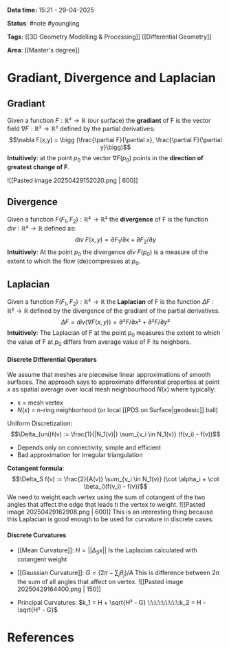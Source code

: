 **Data time:** 15:21 - 29-04-2025

**Status**: #note #youngling 

**Tags:** [[3D Geometry Modelling & Processing]] [[Differential Geometry]]

**Area**: [[Master's degree]]
# Gradiant, Divergence and Laplacian

## Gradiant

Given a function $F: \mathbb{R}² \to \mathbb{R}$ (our surface) the **gradiant** of F is the vector field $\nabla F : \mathbb{R}² \to \mathbb{R}²$ defined by the partial derivatives:
$$\nabla F(x,y) = \bigg (\frac{\partial F}{\partial x}, \frac{\partial F}{\partial y}\bigg)$$
**Intuitively**: at the point $p_0$ the vector $\nabla F(p_0)$ points in the **direction of greatest change of F**.

![[Pasted image 20250429152020.png | 600]]

## Divergence
Given a function $F(F_1, F_2): \mathbb{R}² \to \mathbb{R}²$ the **divergence** of F is the function $div: \mathbb{R}² \to \mathbb{R}$ defined as:
$$div \: F(x,y) = \partial F_1 / \partial x + \partial F_2 / \partial y$$
**Intuitively**: At the point $p_0$ the divergence $div\: F(p_0)$ is a measure of the extent to which the flow (de)compresses at $p_0$.

## Laplacian
Given a function $F(F_1, F_2): \mathbb{R}² \to \mathbb{R}$ the **Laplacian** of F is the function $\Delta F: \mathbb{R}² \to \mathbb{R}$ defined by the divergence of the gradiant of the partial derivatives.
$$\Delta F = div(\nabla F(x,y)) = \partial² F / \partial x² + \partial² F / \partial y²$$
**Intuitively**: The Laplacian of F at the point $p_0$ measures the extent to which the value of F at $p_0$ differs from average value of F its neighbors.

#### Discrete Differential Operators
We assume that meshes are piecewise linear approximations of smooth surfaces. The approach says to approximate differential properties at point $x$ as spatial average over local mesh neighbourhood $N(x)$ where typically:
- x = mesh vertex
- $N(x)$ = n-ring neighborhood (or local [[PDS on Surface|geodesic]] ball)

Uniform Discretization:
$$\Delta_{uni}f(v) := \frac{1}{|N_1(v)|} \sum_{v_i \in N_1(v)} (f(v_i) - f(v))$$
- Depends only on connectivity, simple and efficient
- Bad approximation for irregular triangulation

**Cotangent formula**: 
$$\Delta_S f(v) := \frac{2}{A(v)} \sum_{v_i \in N_1(v)} (\cot \alpha_i + \cot \beta_i)(f(v_i) - f(v))$$
We need to weight each vertex using the sum of cotangent of the two angles that affect the edge that leads ti the vertex to weight.
![[Pasted image 20250429162908.png | 600]]
This is an interesting thing because this Laplacian is good enough to be used for curvature in discrete cases.

#### Discrete Curvatures
- [[Mean Curvature]]:                  $H = ||\Delta_S x||$
Is the Laplacian calculated with cotangent weight  

- [[Gaussian Curvature]]:            $G = (2\pi - \sum_j \theta_j) / A$
This is difference between $2\pi$ the sum of all angles that affect on vertex.
![[Pasted image 20250429164400.png | 150]]
- Principal Curvatures:           $k_1 = H + \sqrt{H² - G} \:\:\:\:\:\:\:\:\:k_2 = H - \sqrt{H² - G}$


# References